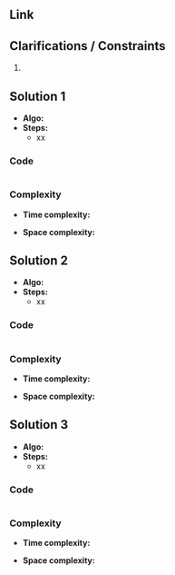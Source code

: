 
## Link



## Clarifications / Constraints

1. 

## Solution 1

- **Algo:**    
- **Steps:**  
  - xx


### Code

```java

```

### Complexity

- **Time complexity:**      
   

- **Space complexity:**   

   


## Solution 2

- **Algo:**    
- **Steps:**
  -  xx


### Code

```java

```

### Complexity

- **Time complexity:**      
   

- **Space complexity:**   
    


## Solution 3

- **Algo:**    
- **Steps:**
  - xx


### Code

```java

```

### Complexity

- **Time complexity:**      
   

- **Space complexity:**   

    